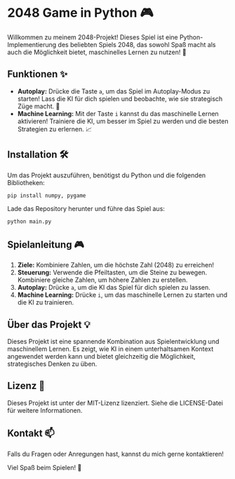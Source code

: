 # 2048 Game in Python 🎮

Willkommen zu meinem 2048-Projekt! Dieses Spiel ist eine Python-Implementierung des beliebten Spiels 2048, das sowohl Spaß macht als auch die Möglichkeit bietet, maschinelles Lernen zu nutzen! 🚀

## Funktionen ✨

- **Autoplay:** Drücke die Taste `a`, um das Spiel im Autoplay-Modus zu starten! Lass die KI für dich spielen und beobachte, wie sie strategisch Züge macht. 🤖
- **Machine Learning:** Mit der Taste `i` kannst du das maschinelle Lernen aktivieren! Trainiere die KI, um besser im Spiel zu werden und die besten Strategien zu erlernen. 📈

## Installation 🛠️

Um das Projekt auszuführen, benötigst du Python und die folgenden Bibliotheken:

```bash
pip install numpy, pygame
```

Lade das Repository herunter und führe das Spiel aus:

```bash
python main.py
```

## Spielanleitung 🎮

1. **Ziele:** Kombiniere Zahlen, um die höchste Zahl (2048) zu erreichen!
2. **Steuerung:** Verwende die Pfeiltasten, um die Steine zu bewegen. Kombiniere gleiche Zahlen, um höhere Zahlen zu erstellen.
3. **Autoplay:** Drücke `a`, um die KI das Spiel für dich spielen zu lassen.
4. **Machine Learning:** Drücke `i`, um das maschinelle Lernen zu starten und die KI zu trainieren.

## Über das Projekt 💡

Dieses Projekt ist eine spannende Kombination aus Spielentwicklung und maschinellem Lernen. Es zeigt, wie KI in einem unterhaltsamen Kontext angewendet werden kann und bietet gleichzeitig die Möglichkeit, strategisches Denken zu üben.

## Lizenz 📄

Dieses Projekt ist unter der MIT-Lizenz lizenziert. Siehe die LICENSE-Datei für weitere Informationen.

## Kontakt 📫

Falls du Fragen oder Anregungen hast, kannst du mich gerne kontaktieren!

Viel Spaß beim Spielen! 🎉
